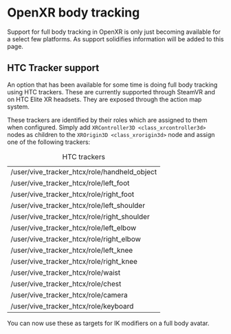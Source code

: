# OpenXR body tracking

Support for full body tracking in OpenXR is only just becoming available
for a select few platforms. As support solidifies information will be
added to this page.

## HTC Tracker support

An option that has been available for some time is doing full body
tracking using HTC trackers. These are currently supported through
SteamVR and on HTC Elite XR headsets. They are exposed through the
action map system.

These trackers are identified by their roles which are assigned to them
when configured. Simply add `XRController3D <class_xrcontroller3d>`
nodes as children to the `XROrigin3D <class_xrorigin3d>` node and assign
one of the following trackers:

<table>
<caption>HTC trackers</caption>
<colgroup>
<col style="width: 100%" />
</colgroup>
<tbody>
<tr>
<td>/user/vive_tracker_htcx/role/handheld_object</td>
</tr>
<tr>
<td>/user/vive_tracker_htcx/role/left_foot</td>
</tr>
<tr>
<td>/user/vive_tracker_htcx/role/right_foot</td>
</tr>
<tr>
<td>/user/vive_tracker_htcx/role/left_shoulder</td>
</tr>
<tr>
<td>/user/vive_tracker_htcx/role/right_shoulder</td>
</tr>
<tr>
<td>/user/vive_tracker_htcx/role/left_elbow</td>
</tr>
<tr>
<td>/user/vive_tracker_htcx/role/right_elbow</td>
</tr>
<tr>
<td>/user/vive_tracker_htcx/role/left_knee</td>
</tr>
<tr>
<td>/user/vive_tracker_htcx/role/right_knee</td>
</tr>
<tr>
<td>/user/vive_tracker_htcx/role/waist</td>
</tr>
<tr>
<td>/user/vive_tracker_htcx/role/chest</td>
</tr>
<tr>
<td>/user/vive_tracker_htcx/role/camera</td>
</tr>
<tr>
<td>/user/vive_tracker_htcx/role/keyboard</td>
</tr>
</tbody>
</table>

You can now use these as targets for IK modifiers on a full body avatar.
